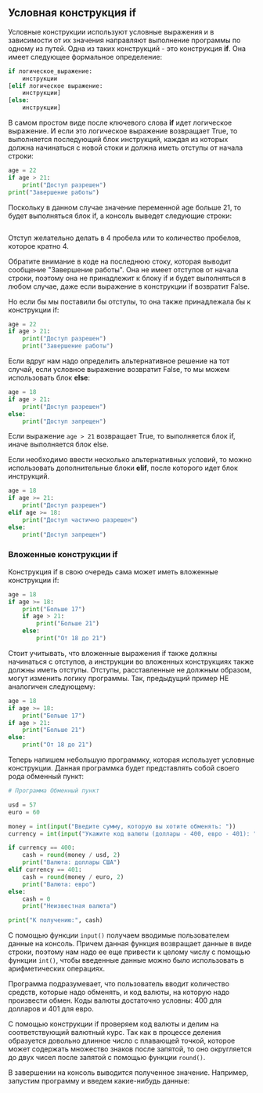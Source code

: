 ## Условная конструкция if

Условные конструкции используют условные выражения и в зависимости от их значения направляют выполнение программы по одному из путей. 
Одна из таких конструкций - это конструкция **if**. Она имеет следующее формальное определение:

```py
if логическое_выражение:
    инструкции
[elif логическое выражение:
    инструкции]
[else: 
    инструкции]
```

В самом простом виде после ключевого слова **if** идет логическое выражение. И если это логическое выражение возвращает True, 
то выполняется последующий блок инструкций, каждая из которых должна начинаться с новой стоки и должна иметь отступы от начала строки:

```py
age = 22
if age > 21:
    print("Доступ разрешен")
print("Завершение работы")
```

Поскольку в данном случае значение переменной age больше 21, то будет выполняться блок if, а консоль выведет следующие строки:

```

```

Отступ желательно делать в 4 пробела или то количество пробелов, которое кратно 4.

Обратите внимание в коде на последнюю стоку, которая выводит сообщение "Завершение работы". Она не имеет отступов от начала строки, поэтому 
она не принадлежит к блоку if и будет выполняться в любом случае, даже если выражение в конструкции if возвратит False.

Но если бы мы поставили бы отступы, то она также принадлежала бы к конструкции if:

```py
age = 22
if age > 21:
    print("Доступ разрешен")
    print("Завершение работы")
```

Если вдруг нам надо определить альтернативное решение на тот случай, если условное выражение возвратит False, то мы можем использовать блок **else**:

```py
age = 18
if age > 21:
    print("Доступ разрешен")
else:
    print("Доступ запрещен")
```

Если выражение `age > 21` возвращает True, то выполняется блок if, иначе выполняется блок else.

Если необходимо ввести несколько альтернативных условий, то можно использовать дополнительные блоки **elif**, после 
которого идет блок инструкций.

```py
age = 18
if age >= 21:
    print("Доступ разрешен")
elif age >= 18:
    print("Доступ частично разрешен")
else:
    print("Доступ запрещен")
```

### Вложенные конструкции if

Конструкция if в свою очередь сама может иметь вложенные конструкции if:

```py
age = 18
if age >= 18:
    print("Больше 17")
    if age > 21:
        print("Больше 21")
    else:
        print("От 18 до 21")
```

Стоит учитывать, что вложенные выражения if также должны начинаться с отступов, а инструкции во вложенных конструкциях также должны иметь отступы. Отступы, расставленные не должным образом, 
могут изменить логику программы. Так, предыдущий пример НЕ аналогичен следующему:

```py
age = 18
if age >= 18:
    print("Больше 17")
if age > 21:
    print("Больше 21")
else:
    print("От 18 до 21")
```

Теперь напишем небольшую программку, которая использует условные конструкции. Данная программка будет представлять собой своего рода обменный пункт:

```py
# Программа Обменный пункт

usd = 57
euro = 60

money = int(input("Введите сумму, которую вы хотите обменять: "))
currency = int(input("Укажите код валюты (доллары - 400, евро - 401): "))

if currency == 400:
    cash = round(money / usd, 2)
    print("Валюта: доллары США")
elif currency == 401:
    cash = round(money / euro, 2)
    print("Валюта: евро")
else:
    cash = 0
    print("Неизвестная валюта")

print("К получению:", cash)
```

С помощью функции `input()` получаем вводимые пользователем данные на консоль. Причем данная функция возвращает данные в виде строки, 
поэтому нам надо ее еще привести к целому числу с помощью функции `int()`, чтобы введенные данные можно было использовать в арифметических операциях.

Программа подразумевает, что пользователь вводит количество средств, которые надо обменять, и код валюты, на которую надо произвести обмен. 
Коды валюты достаточно условны: 400 для долларов и 401 для евро.

С помощью конструкции if проверяем код валюты и делим на соответствующий валютный курс. Так как в процессе деления образуется довольно длинное число с плавающей точкой, 
которое может содержать множество знаков после запятой, то оно округляется до двух чисел после запятой с помощью функции `round()`.

В завершении на консоль выводится полученное значение. Например, запустим программу и введем какие-нибудь данные:

```

```

